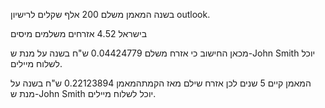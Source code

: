 בשנה המאמן משלם 200 אלף שקלים לרישיון outlook.

בישראל 4.52 אזרחים משלמים מיסים 

מכאן החישוב כי אזרח משלם 0.04424779 ש"ח בשנה על מנת ש-John Smith יוכל לשלוח מיילים.

המאמן קיים 5 שנים לכן אזרח שילם מאז הקמתהמאמן 0.22123894 ש"ח בשנה על מנת ש-John Smith יוכל לשלוח מיילים.
